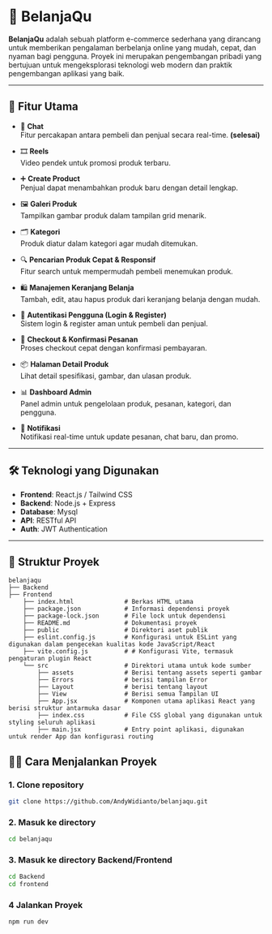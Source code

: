# 🛒 BelanjaQu

**BelanjaQu** adalah sebuah platform e-commerce sederhana yang dirancang untuk memberikan pengalaman berbelanja online yang mudah, cepat, dan nyaman bagi pengguna. Proyek ini merupakan pengembangan pribadi yang bertujuan untuk mengeksplorasi teknologi web modern dan praktik pengembangan aplikasi yang baik.

---

## 🚀 Fitur Utama

- 💬 **Chat**  
  Fitur percakapan antara pembeli dan penjual secara real-time. **(selesai)**

- 🎞️ **Reels**  
  Video pendek untuk promosi produk terbaru.

- ➕ **Create Product**  
  Penjual dapat menambahkan produk baru dengan detail lengkap.

- 🖼️ **Galeri Produk**  
  Tampilkan gambar produk dalam tampilan grid menarik.

- 🗂️ **Kategori**  
  Produk diatur dalam kategori agar mudah ditemukan.

- 🔍 **Pencarian Produk Cepat & Responsif**  
  Fitur search untuk mempermudah pembeli menemukan produk.

- 🛍️ **Manajemen Keranjang Belanja**  
  Tambah, edit, atau hapus produk dari keranjang belanja dengan mudah.

- 👤 **Autentikasi Pengguna (Login & Register)**  
  Sistem login & register aman untuk pembeli dan penjual.

- 🧾 **Checkout & Konfirmasi Pesanan**  
  Proses checkout cepat dengan konfirmasi pembayaran.

- 📦 **Halaman Detail Produk**  
  Lihat detail spesifikasi, gambar, dan ulasan produk.

- 📊 **Dashboard Admin**  
  Panel admin untuk pengelolaan produk, pesanan, kategori, dan pengguna.

- 🔔 **Notifikasi**  
  Notifikasi real-time untuk update pesanan, chat baru, dan promo.

---

## 🛠️ Teknologi yang Digunakan

- **Frontend**: React.js / Tailwind CSS
- **Backend**: Node.js + Express
- **Database**: Mysql
- **API**: RESTful API
- **Auth**: JWT Authentication

---

## 📂 Struktur Proyek

```plaintext
belanjaqu
├── Backend
├── Frontend
    ├── index.html              # Berkas HTML utama
    ├── package.json            # Informasi dependensi proyek
    ├── package-lock.json       # File lock untuk dependensi
    ├── README.md               # Dokumentasi proyek
    ├── public                  # Direktori aset publik
    ├── eslint.config.js        # Konfigurasi untuk ESLint yang digunakan dalam pengecekan kualitas kode JavaScript/React
    ├── vite.config.js          # # Konfigurasi Vite, termasuk pengaturan plugin React
    └── src                     # Direktori utama untuk kode sumber
        ├── assets              # Berisi tentang assets seperti gambar
        ├── Errors              # berisi tampilan Error
        ├── Layout              # berisi tentang layout
        ├── View                # Berisi semua Tampilan UI
        ├── App.jsx             # Komponen utama aplikasi React yang berisi struktur antarmuka dasar
        ├── index.css           # File CSS global yang digunakan untuk styling seluruh aplikasi
        ├── main.jsx            # Entry point aplikasi, digunakan untuk render App dan konfigurasi routing
```

## 🧑‍💻 Cara Menjalankan Proyek

### 1. Clone repository
```bash
git clone https://github.com/AndyWidianto/belanjaqu.git
```
### 2. Masuk ke directory
```bash
cd belanjaqu
```
### 3. Masuk ke directory Backend/Frontend
```bash
cd Backend
cd frontend
```
### 4 Jalankan Proyek
```bash
npm run dev
```
